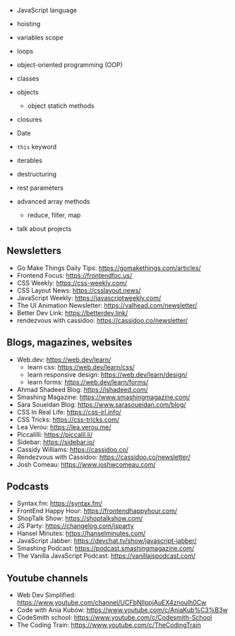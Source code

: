 - JavaScript language
- hoisting
- variables scope
- loops
- object-oriented programming (OOP)
- classes
- objects
    - object statich methods
- closures
- Date
- `this` keyword
- iterables
- destructuring
- rest parameters
- advanced array methods
    - reduce, filter, map

- talk about projects



## Newsletters
- Go Make Things Daily Tips: https://gomakethings.com/articles/
- Frontend Focus: https://frontendfoc.us/
- CSS Weekly: https://css-weekly.com/
- CSS Layout News: https://csslayout.news/
- JavaScript Weekly: https://javascriptweekly.com/
- The UI Animation Newsletter: https://valhead.com/newsletter/
- Better Dev Link: https://betterdev.link/
- rendezvous with cassidoo: https://cassidoo.co/newsletter/

## Blogs, magazines, websites

- Web.dev: https://web.dev/learn/
    - learn css: https://web.dev/learn/css/
    - learn responsive design: https://web.dev/learn/design/
    - learn forms: https://web.dev/learn/forms/
- Ahmad Shadeed Blog: https://ishadeed.com/
- Smashing Magazine: https://www.smashingmagazine.com/
- Sara Soueidan Blog: https://www.sarasoueidan.com/blog/
- CSS In Real Life: https://css-irl.info/
- CSS Tricks: https://css-tricks.com/
- Lea Verou: https://lea.verou.me/
- Piccalilli: https://piccalil.li/
- Sidebar: https://sidebar.io/
- Cassidy Williams: https://cassidoo.co/
- Rendezvous with Cassidoo: https://cassidoo.co/newsletter/
- Josh Comeau: https://www.joshwcomeau.com/

## Podcasts
- Syntax.fm: https://syntax.fm/
- FrontEnd Happy Hour: https://frontendhappyhour.com/
- ShopTalk Show: https://shoptalkshow.com/
- JS Party: https://changelog.com/jsparty
- Hansel Minutes: https://hanselminutes.com/
- JavaScript Jabber: https://devchat.tv/show/javascript-jabber/
- Smashing Podcast: https://podcast.smashingmagazine.com/
- The Vanilla JavaScript Podcast: https://vanillajspodcast.com/

## Youtube channels
- Web Dev Simplified: https://www.youtube.com/channel/UCFbNIlppjAuEX4znoulh0Cw
- Code with Ania Kubów: https://www.youtube.com/c/AniaKub%C3%B3w
- CodeSmith school: https://www.youtube.com/c/Codesmith-School
- The Coding Train: https://www.youtube.com/c/TheCodingTrain
